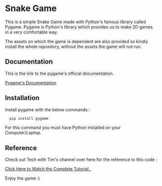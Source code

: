 # Snake Game

This is a simple Snake Game made with Python's famous library called Pygame.
Pygame is Python's library which provides us to make 2D games in a very comfortable way.

The assets on which the game is dependent are also provided so kindly install the whole repository, without the assets the game will not run.



## Documentation
This is the link to the pygame's official documentation.

[Pygame's Documentation](https://www.pygame.org/docs/)

  
## Installation

Install pygame with the below commands :

```bash
  pip install pygame
  ```
For this command you must have Python installed on your Computer/Laptop.
## Reference

Check out Tech with Tim's channel over here for the reference to this code :


[Click Here to Watch the Complete Tutorial .](https://www.pygame.org/docs/)
  

Enjoy the game :)
